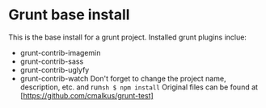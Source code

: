 # Grunt base install

This is the base install for a grunt project. Installed grunt plugins inclue:
- grunt-contrib-imagemin
- grunt-contrib-sass
- grunt-contrib-uglyfy
- grunt-contrib-watch
Don't forget to change the project name, description, etc. and run```sh $ npm install```
Original files can be found at [https://github.com/cmalkus/grunt-test]

[https://github.com/cmalkus/grunt-test]:https://github.com/cmalkus/grunt-test